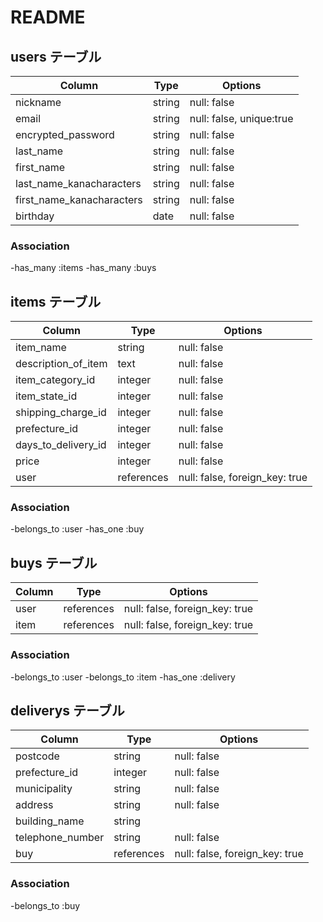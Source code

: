 # README

## users テーブル

| Column                     | Type       | Options                  |
| ---------------------------| -----------| -------------------------|
| nickname                   | string     | null: false              |
| email                      | string     | null: false, unique:true |
| encrypted_password         | string     | null: false              |
| last_name                  | string     | null: false              |
| first_name                 | string     | null: false              |
| last_name_kanacharacters   | string     | null: false              |
| first_name_kanacharacters  | string     | null: false              |
| birthday                   | date       | null: false              |
  
### Association

-has_many :items
-has_many :buys


## items テーブル 

| Column                 | Type       | Options                        |
| -----------------------| -----------| -------------------------------|
| item_name              | string     | null: false                    |
| description_of_item    | text       | null: false                    |
| item_category_id       | integer    | null: false                    |
| item_state_id          | integer    | null: false                    |
| shipping_charge_id     | integer    | null: false                    |
| prefecture_id          | integer    | null: false                    |
| days_to_delivery_id    | integer    | null: false                    |
| price                  | integer    | null: false                    |
| user                   | references | null: false, foreign_key: true |

### Association

-belongs_to :user
-has_one :buy


## buys テーブル

| Column                 | Type       | Options                        |
| -----------------------| -----------| -------------------------------|
| user                   | references | null: false, foreign_key: true |
| item                   | references | null: false, foreign_key: true |

### Association

-belongs_to :user
-belongs_to :item
-has_one :delivery

## deliverys テーブル

| Column                 | Type       | Options                        |
| -----------------------| -----------| -------------------------------|
| postcode               | string     | null: false                    |
| prefecture_id          | integer    | null: false                    |
| municipality           | string     | null: false                    |
| address                | string     | null: false                    |
| building_name          | string     |                                |
| telephone_number       | string     | null: false                    |
| buy                    | references | null: false, foreign_key: true |

### Association

-belongs_to :buy 